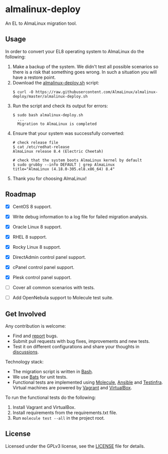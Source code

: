 # almalinux-deploy

An EL to AlmaLinux migration tool.


## Usage

In order to convert your EL8 operating system to AlmaLinux do the following:

1. Make a backup of the system. We didn't test all possible scenarios so there
   is a risk that something goes wrong. In such a situation you will have a
   restore point.
2. Download the [almalinux-deploy.sh](almalinux-deploy.sh) script:
   ```shell
   $ curl -O https://raw.githubusercontent.com/AlmaLinux/almalinux-deploy/master/almalinux-deploy.sh
   ```
3. Run the script and check its output for errors:
   ```shell
   $ sudo bash almalinux-deploy.sh
     ...
     Migration to AlmaLinux is completed
   ```
4. Ensure that your system was successfully converted:
   ```shell
   # check release file
   $ cat /etc/redhat-release 
   AlmaLinux release 8.4 (Electric Cheetah)
   
   # check that the system boots AlmaLinux kernel by default
   $ sudo grubby --info DEFAULT | grep AlmaLinux
   title="AlmaLinux (4.18.0-305.el8.x86_64) 8.4"
   ```
5. Thank you for choosing AlmaLinux!


## Roadmap

* [x] CentOS 8 support.
* [x] Write debug information to a log file for failed migration analysis.
* [x] Oracle Linux 8 support.
* [x] RHEL 8 support.
* [x] Rocky Linux 8 support.
* [x] DirectAdmin control panel support.
* [x] cPanel control panel support.
* [x] Plesk control panel support.
* [ ] Cover all common scenarios with tests.
* [ ] Add OpenNebula support to Molecule test suite.


## Get Involved

Any contribution is welcome:

* Find and [report](https://github.com/AlmaLinux/almalinux-deploy/issues) bugs.
* Submit pull requests with bug fixes, improvements and new tests.
* Test it on different configurations and share your thoughts in
  [discussions](https://github.com/AlmaLinux/almalinux-deploy/discussions).

Technology stack:

* The migration script is written in [Bash](https://www.gnu.org/software/bash/).
* We use [Bats](https://github.com/bats-core/bats-core) for unit tests.
* Functional tests are implemented using
  [Molecule](https://github.com/ansible-community/molecule),
  [Ansible](https://github.com/ansible/ansible) and
  [Testinfra](https://github.com/pytest-dev/pytest-testinfra). Virtual machines
  are powered by [Vagrant](https://www.vagrantup.com/) and
  [VirtualBox](https://www.virtualbox.org/).

To run the functional tests do the following:

1. Install Vagrant and VirtualBox.
2. Install requirements from the requirements.txt file.
3. Run `molecule test --all` in the project root.


## License

Licensed under the GPLv3 license, see the [LICENSE](LICENSE) file for details.
